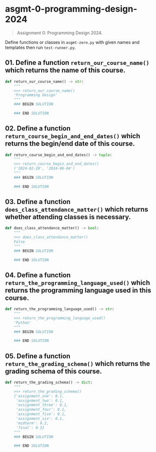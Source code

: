 # asgmt-0-programming-design-2024

> Assignment 0: Programming Design 2024.

Define functions or classes in `asgmt-zero.py` with given names and templates then run `test-runner.py`.

## 01. Define a function `return_our_course_name()` which returns the name of this course.

```python
def return_our_course_name() -> str:
    """
    >>> return_our_course_name()
    'Programming Design'
    """
    ### BEGIN SOLUTION
    
    ### END SOLUTION
```

## 02. Define a function `return_course_begin_and_end_dates()` which returns the begin/end date of this course.

```python
def return_course_begin_and_end_dates() -> tuple:
    """
    >>> return_course_begin_and_end_dates()
    ('2024-02-20', '2024-06-04')
    """
    ### BEGIN SOLUTION
    
    ### END SOLUTION
```

## 03. Define a function `does_class_attendance_matter()` which returns whether attending classes is necessary.

```python
def does_class_attendance_matter() -> bool:
    """
    >>> does_class_attendance_matter()
    False
    """
    ### BEGIN SOLUTION
    
    ### END SOLUTION
```

## 04. Define a function `return_the_programming_language_used()` which returns the programming language used in this course.

```python
def return_the_programming_language_used() -> str:
    """
    >>> return_the_programming_language_used()
    'Python'
    """
    ### BEGIN SOLUTION
    
    ### END SOLUTION
```

## 05. Define a function `return_the_grading_schema()` which returns the grading schema of this course.

```python
def return_the_grading_schema() -> dict:
    """
    >>> return_the_grading_schema()
    {'assignment_one': 0.1,
     'assignment_two': 0.1,
     'assignment_three': 0.1,
     'assignment_four': 0.1,
     'assignment_five': 0.1,
     'assignment_six': 0.1,
     'midterm': 0.2,
     'final': 0.2}
    """
    ### BEGIN SOLUTION
    
    ### END SOLUTION
```